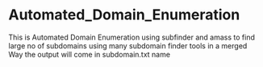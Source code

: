 # Automated_Domain_Enumeration
This is Automated Domain Enumeration using subfinder and amass to find large no of subdomains using many subdomain finder tools in a merged Way the output will come in subdomain.txt name
